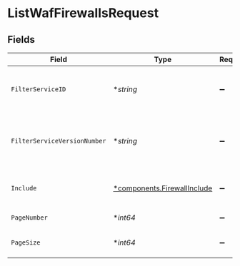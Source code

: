 # ListWafFirewallsRequest


## Fields

| Field                                                                     | Type                                                                      | Required                                                                  | Description                                                               | Example                                                                   |
| ------------------------------------------------------------------------- | ------------------------------------------------------------------------- | ------------------------------------------------------------------------- | ------------------------------------------------------------------------- | ------------------------------------------------------------------------- |
| `FilterServiceID`                                                         | **string*                                                                 | :heavy_minus_sign:                                                        | Limit the results returned to a specific service.                         |                                                                           |
| `FilterServiceVersionNumber`                                              | **string*                                                                 | :heavy_minus_sign:                                                        | Limit the results returned to a specific service version.                 |                                                                           |
| `Include`                                                                 | [*components.FirewallInclude](../../models/components/firewallinclude.md) | :heavy_minus_sign:                                                        | Include related objects. Optional.                                        |                                                                           |
| `PageNumber`                                                              | **int64*                                                                  | :heavy_minus_sign:                                                        | Current page.                                                             | 1                                                                         |
| `PageSize`                                                                | **int64*                                                                  | :heavy_minus_sign:                                                        | Number of records per page.                                               | 20                                                                        |